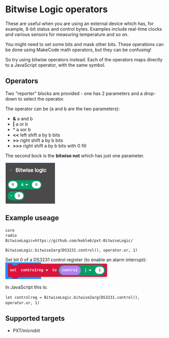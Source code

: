 # Bitwise Logic operators

These are useful when you are using an external device which has, for example, 8-bit status and control bytes. Examples include real-time clocks and various sensors for measuring temperature and so on.

You might need to set some bits and mask other bits. These operations can be done using MakeCode math operators, but they can be confusing!

So try using bitwise operators instead. Each of the operators maps directly to a JavaScript operator, with the same symbol.

## Operators
Two "reporter" blocks are provided - one has 2 parameters and a drop-down to select the operator. 

The operator can be (a and b are the two parameters):
- **&**   a and b
- **|**   a or b
- **^**   a xor b
- **<<**  left shift a by b bits 
- **>>**  right shift a by b bits
- **>>>** right shift a by b bits with 0 fill 

The second bock is the **bitwise not** which has just one parameter.

![blocks](https://github.com/keble6/pxt-BitwiseLogic/blob/master/Screenshot%202020-10-13%20at%2010.11.16.png)

## Example useage

```package
core
radio
BitwiseLogic=https://github.com/keble6/pxt-BitwiseLogic/
```

```block
BitwiseLogic.bitwise2arg(DS3231.control(), operator.or, 1)
```

Set bit 0 of a DS3231 control register (to enable an alarm interrupt):
![example](https://github.com/keble6/pxt-BitwiseLogic/blob/master/example.png)

In JavaScript this is:

`let controlreg = BitwiseLogic.bitwise2arg(DS3231.control(), operator.or, 1)`

## Supported targets
* PXT/microbit
